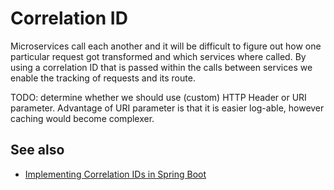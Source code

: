 # Correlation ID

Microservices call each another and it will be difficult to figure out how one particular request got transformed and which services where called. By using a correlation ID that is passed within the calls between services we enable the tracking of requests and its route.


TODO: determine whether we should use (custom) HTTP Header or URI parameter. Advantage of URI parameter is that it is easier log-able, however caching would become complexer.


## See also

* [Implementing Correlation IDs in Spring Boot](http://java.dzone.com/articles/implementing-correlation-ids-0)